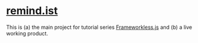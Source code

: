 # [remind.ist](https://remind.ist)

This is (a) the main project for tutorial series [Frameworkless.js](https://frameworkless.js.org) and (b) a live working product.
